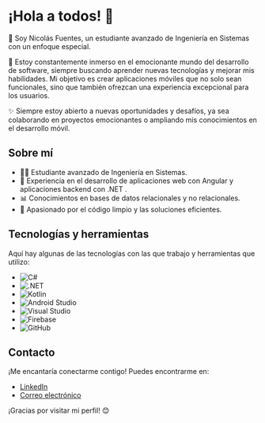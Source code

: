 # ¡Hola a todos! 👋

📱  Soy Nicolás Fuentes, un estudiante avanzado de Ingeniería en Sistemas con un enfoque especial.

🚀 Estoy constantemente inmerso en el emocionante mundo del desarrollo de software, siempre buscando aprender nuevas tecnologías y mejorar mis habilidades. Mi objetivo es crear aplicaciones móviles que no solo sean funcionales, sino que también ofrezcan una experiencia excepcional para los usuarios.

✨ Siempre estoy abierto a nuevas oportunidades y desafíos, ya sea colaborando en proyectos emocionantes o ampliando mis conocimientos en el desarrollo móvil.

## Sobre mí

- 👨‍💻 Estudiante avanzado de Ingeniería en Sistemas.
- 💼 Experiencia en el desarrollo de aplicaciones web con Angular y aplicaciones backend con .NET .
- 📊 Conocimientos en bases de datos relacionales y no relacionales.
- 🚀 Apasionado por el código limpio y las soluciones eficientes.

## Tecnologías y herramientas

Aquí hay algunas de las tecnologías con las que trabajo y herramientas que utilizo:

- ![C#](https://img.shields.io/badge/C%23%20%20-purple?style=plastic&logo=csharp&labelColor=black)
- ![.NET](https://img.shields.io/badge/.NET%20%20-purple?style=plastic&logo=dotnet&labelColor=black)
- ![Kotlin](https://img.shields.io/badge/Kotlin%20%20-purple?style=plastic&logo=kotlin&labelColor=black)
- ![Android Studio](https://img.shields.io/badge/Android%20Studio%20-purple?style=plastic&logo=androidstudio&labelColor=black)
- ![Visual Studio](https://img.shields.io/badge/Visual%20Studio%20-purple?style=plastic&logo=visualstudio&labelColor=black)
- ![Firebase](https://img.shields.io/badge/Firebase%20%20-purple?style=plastic&logo=firebase&labelColor=black)
- ![GitHub](https://img.shields.io/badge/GitHub%20%20-purple?style=plastic&logo=github&labelColor=black)

## Contacto

¡Me encantaría conectarme contigo! Puedes encontrarme en:

- [LinkedIn](https://www.linkedin.com/in/nicolas-fuentes-garcia-7997a1236/) <!-- Reemplaza # con tu enlace de LinkedIn -->
- [Correo electrónico](mailto:nicolasfuentesg06@gmail.com) <!-- Reemplaza # con tu dirección de correo electrónico -->

¡Gracias por visitar mi perfil! 😊
